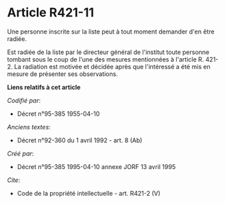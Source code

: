 # Article R421-11

Une personne inscrite sur la liste peut à tout moment demander d'en être radiée. 

Est radiée de la liste par le directeur général de l'institut toute personne tombant sous le coup de l'une des mesures
mentionnées à l'article R. 421-2. La radiation est motivée et décidée après que l'intéressé a été mis en mesure de présenter
ses observations.

**Liens relatifs à cet article**

_Codifié par_:

  - Décret n°95-385 1955-04-10

_Anciens textes_:

  - Décret n°92-360 du 1 avril 1992 - art. 8 (Ab)

_Créé par_:

  - Décret n°95-385 1995-04-10 annexe JORF 13 avril 1995

_Cite_:

  - Code de la propriété intellectuelle - art. R421-2 (V)
